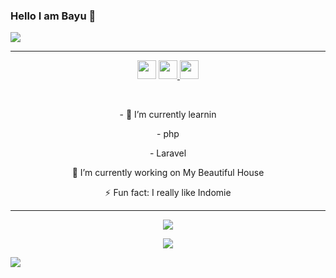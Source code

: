 ### Hello I am Bayu 👋 


<img align="center" src="https://cardivo.vercel.app/api?name=bayu&description=Hi,%20i%27m%20bayu%20and%20i%27m%20just%20a%20newbie%20programmer%0ANice%20to%20meet%20you%20%F0%9F%91%8B&image=https://avatars.githubusercontent.com/dmzby&usqp=CAU&backgroundColor=%23ecf0f1&instagram=@dmzby26&github=dmzby&pattern=ticTacToe&colorPattern=%23eaeaea&site=Regards%20by%20dmzby"/>

------

<p align='center'>
  <a href="https://wa.me/6281333097059"><img height="30" src="https://telegra.ph/file/74e742d63924a4b4cd625.jpg"></a>
  <a href="https://smkn5solo.sch.id"><img height="30" src="https://telegra.ph/file/e060e09151c3e49652078.jpg"</a>
  <a href="https://instagram.com/dmzby26"><img height="30" src="https://upload.wikimedia.org/wikipedia/commons/a/a5/Instagram_icon.png"></a>
</p>

</br>

<p align='center'>
- 🌱 I’m currently learnin
</p>
<p align='center'>
   - php
</p>
<p align='center'>
  - Laravel
</p>
<p align='center'>
🔭 I’m currently working on My Beautiful House
</p>
<p align='center'>
   ⚡ Fun fact: I really like Indomie
 </p>

 ------
<p align="center"><a href="https://github.com/dmzby"><img src="https://github-readme-stats.vercel.app/api?username=dmzby&show_icons=true&theme=light"></a></p>
<p align="center" width="100%">
  <a href="https://github.com/dmzby"><img src="https://github-readme-stats.vercel.app/api/top-langs?username=dmzby&show_icons=true&theme=light" /></a>
</p>

![](https://nirzak-streak-stats.vercel.app/?user=dmzby&theme=light&hide_border=false)<br/>




